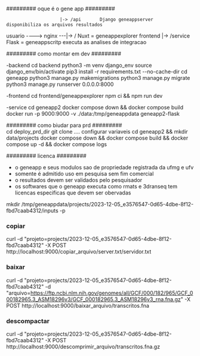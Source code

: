 
#########   oque é o gene app  ######### 

                        |-> /api       Django geneappserver   disponibiliza os arquivos resultados
 usuario ----> nginx ---|-> /          Nuxt = geneappexplorer frontend
                        |-> /service   Flask = geneappscritp  executa as analises de integracao

#########   como montar em dev  ######### 

 -backend
   cd backend
   python3 -m venv django_env
   source django_env/bin/activate
   pip3 install -r requirements.txt --no-cache-dir
   cd geneapp
   python3 manage.py makemigrations
   python3 manage.py migrate
   python3 manage.py runserver 0.0.0.0:8000

 -frontend
   cd frontend/geneappexplorer
   npm ci && npm run dev

-service
   cd geneapp2
   docker compose down && docker compose build
   docker run -p 9000:9000 -v ./data:/tmp/geneappdata geneapp2-flask

#########   como biudar para prd  #########  
  cd deploy_prd_dir
  git clone ....
  configurar variaveis
  cd geneapp2 && mkdir data/projects
  docker compose down && docker compose build && docker compose up -d && docker compose logs

#########   licenca  #########  
 - o geneapp e seus modulos sao de propriedade registrada da ufmg e ufv
 - somente é admitido uso em pesquisa sem fim comercial
 - o resultados devem ser validados pelo pesquisador
 - os softwares que o geneapp executa como rmats e 3dranseq tem licencas especificas que devem ser obervadas




mkdir /tmp/geneappdata/projects/2023-12-05_e3576547-0d65-4dbe-8f12-fbd7caab4312/inputs -p

 ### copiar
curl -d "projeto=projects/2023-12-05_e3576547-0d65-4dbe-8f12-fbd7caab4312" -X POST http://localhost:9000/copiar_arquivo/server.txt/servidor.txt

### baixar 
curl -d "projeto=projects/2023-12-05_e3576547-0d65-4dbe-8f12-fbd7caab4312" -d "arquivo=https://ftp.ncbi.nlm.nih.gov/genomes/all/GCF/000/182/965/GCF_000182965.3_ASM18296v3/GCF_000182965.3_ASM18296v3_rna.fna.gz" -X POST http://localhost:9000/baixar_arquivo/transcritos.fna

### descompactar
curl -d "projeto=projects/2023-12-05_e3576547-0d65-4dbe-8f12-fbd7caab4312" -X POST http://localhost:9000/descomprimir_arquivo/transcritos.fna.gz